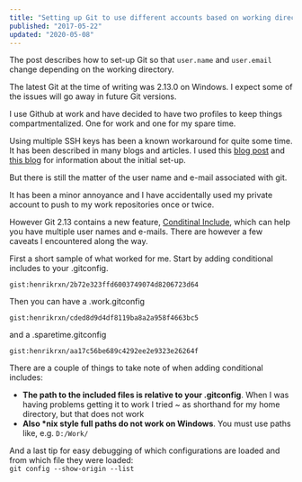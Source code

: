 ```yaml
---
title: "Setting up Git to use different accounts based on working directory"
published: "2017-05-22"
updated: "2020-05-08"
---
```

The post describes how to set-up Git so that `user.name` and `user.email` change
 depending on the working directory.

The latest Git at the time of writing was 2.13.0 on Windows. I expect some of
 the issues will go away in future Git versions.

I use Github at work and have decided to have two profiles to keep things
 compartmentalized. One for work and one for my spare time.

Using multiple SSH keys has been a known workaround for quite some time. It has
 been described in many blogs and articles. I used this
  [blog post](https://ricardianambivalence.com/2013/09/22/github-for-work-and-play-multiple-accounts/)
  and [this blog](https://code.tutsplus.com/tutorials/quick-tip-how-to-work-with-github-and-multiple-accounts--net-22574")
  for information about the initial set-up.

But there is still the matter of the user name and e-mail associated with git.

It has been a minor annoyance and I have accidentally used my private account to
 push to my work repositories once or twice.

However Git 2.13 contains a new feature,
 [Conditinal Include](https://git-scm.com/docs/git-config#_includes),
  which can help you have multiple user names and e-mails. There are however a
   few caveats I encountered along the way.

First a short sample of what worked for me. Start by adding conditional includes
 to your .gitconfig.

`gist:henrikrxn/2b72e323ffd6003749074d8206723d64`

Then you can have a .work.gitconfig

`gist:henrikrxn/cded8d9d4df8119ba8a2a958f4663bc5`

and a .sparetime.gitconfig

`gist:henrikrxn/aa17c56be689c4292ee2e9323e26264f`

There are a couple of things to take note of when adding conditional includes:

* **The path to the included files is relative to your .gitconfig**. When I was
 having problems getting it to work I tried ~ as shorthand for my home directory,
  but that does not work
* **Also \*nix style full paths do not work on Windows**. You must use paths
 like, e.g. `D:/Work/`

And a last tip for easy debugging of which configurations are loaded and from
 which file they were loaded:  
`git config --show-origin --list`
